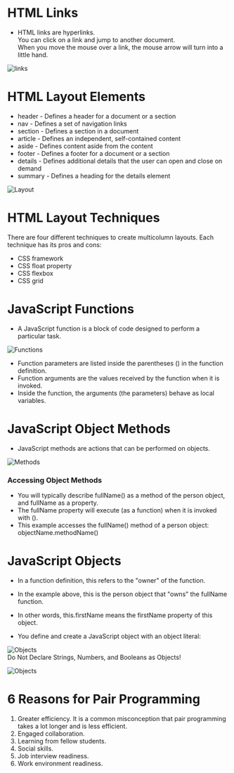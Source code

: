# HTML Links  
+ HTML links are hyperlinks.  
You can click on a link and jump to another document.  
When you move the mouse over a link, the mouse arrow will turn into a little hand.

![links](https://www.wikihow.com/images/thumb/3/37/Create-a-Link-With-Simple-HTML-Programming-Step-2-Version-3.jpg/v4-460px-Create-a-Link-With-Simple-HTML-Programming-Step-2-Version-3.jpg)

# HTML Layout Elements    
+ header - Defines a header for a document or a section  
+ nav - Defines a set of navigation links  
+ section - Defines a section in a document  
+ article - Defines an independent, self-contained content  
+ aside - Defines content aside from the content  
+ footer - Defines a footer for a document or a section  
+ details - Defines additional details that the user can open and close on demand  
+ summary - Defines a heading for the details element

![Layout](https://lh3.googleusercontent.com/proxy/Bh6XDyl5hmmw6bLaQmDiA0E80BCm8iUtvYL7wKlGQlPar55AB0dC16dG3XYED6S3ueBe6icwGK2zMFJpfkAxO95qUA4CdygYjCHeyXzLK2k9wppLvw)

# HTML Layout Techniques  
There are four different techniques to create multicolumn layouts. Each technique has its pros and cons:
+ CSS framework  
+ CSS float property  
+ CSS flexbox  
+ CSS grid  

# JavaScript Functions  
+ A JavaScript function is a block of code designed to perform a particular task.  

![Functions](https://miro.medium.com/max/732/1*DBg85yAZexDLyxr6G1rAiQ.png)

+ Function parameters are listed inside the parentheses () in the function definition.  
+ Function arguments are the values received by the function when it is invoked.  
+ Inside the function, the arguments (the parameters) behave as local variables.

# JavaScript Object Methods  
+ JavaScript methods are actions that can be performed on objects.  

![Methods](https://cdn-media-1.freecodecamp.org/images/0*qBKsVujrVAl6xOLe.png)  

### Accessing Object Methods  
+ You will typically describe fullName() as a method of the person object, and fullName as a property.  
+ The fullName property will execute (as a function) when it is invoked with ().  
+ This example accesses the fullName() method of a person object:  
 objectName.methodName()  
 
 # JavaScript Objects  
 
+ In a function definition, this refers to the "owner" of the function.  
+ In the example above, this is the person object that "owns" the fullName function.  
+ In other words, this.firstName means the firstName property of this object.  



+ You define and create a JavaScript object with an object literal:  

![Objects](https://cdn.ttgtmedia.com/rms/onlineImages/Java_const_keyword.jpg)  
Do Not Declare Strings, Numbers, and Booleans as Objects!  

 
 ![Objects](https://slideplayer.com/slide/17811123/106/images/81/Objects+Do+Not+Declare+Strings%2C+Numbers%2C+and+Booleans+as+Objects%21.jpg)  


# 6 Reasons for Pair Programming  
 1. Greater efficiency. It is a common misconception that pair programming takes a lot longer and is less efficient.  
 2. Engaged collaboration.  
 3. Learning from fellow students.   
 4. Social skills.  
 5. Job interview readiness.  
 6. Work environment readiness.
